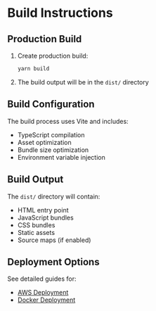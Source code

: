 # Build Instructions

## Production Build

1. Create production build:
   ```bash
   yarn build
   ```

2. The build output will be in the `dist/` directory

## Build Configuration

The build process uses Vite and includes:
- TypeScript compilation
- Asset optimization
- Bundle size optimization
- Environment variable injection

## Build Output

The `dist/` directory will contain:
- HTML entry point
- JavaScript bundles
- CSS bundles
- Static assets
- Source maps (if enabled)

## Deployment Options

See detailed guides for:
- [AWS Deployment](aws-deployment.md)
- [Docker Deployment](docker-deployment.md)
